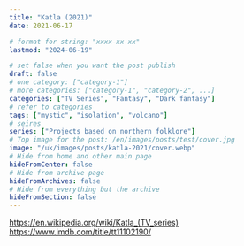 ```yaml
---
title: "Katla (2021)"
date: 2021-06-17

# format for string: "xxxx-xx-xx"
lastmod: "2024-06-19"

# set false when you want the post publish
draft: false
# one category: ["category-1"]
# more categories: ["category-1", "category-2", ...]
categories: ["TV Series", "Fantasy", "Dark fantasy"]
# refer to categories
tags: ["mystic", "isolation", "volcano"]
# seires
series: ["Projects based on northern folklore"]
# Top image for the post: /en/images/posts/test/cover.jpg
image: "/uk/images/posts/katla-2021/cover.webp"
# Hide from home and other main page
hideFromCenter: false
# Hide from archive page
hideFromArchives: false
# Hide from everything but the archive
hideFromSection: false
---
```

https://en.wikipedia.org/wiki/Katla_(TV_series)
https://www.imdb.com/title/tt11102190/
<!--more-->